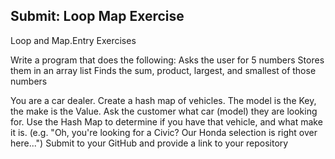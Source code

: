 ## Submit: Loop Map Exercise
Loop and Map.Entry Exercises

Write a program that does the following:
Asks the user for 5 numbers
Stores them in an array list
Finds the sum, product, largest, and smallest of those numbers


You are a car dealer. Create a hash map of vehicles.
The model is the Key, the make is the Value.
Ask the customer what car (model) they are looking for. Use the Hash Map to determine if you have that vehicle, and what make it is.
(e.g. "Oh, you're looking for a Civic? Our Honda selection is right over here...")
Submit to your GitHub and provide a link to your repository
